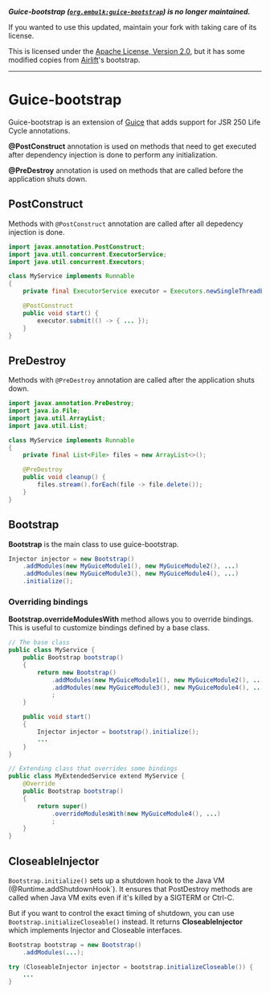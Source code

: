 ***Guice-bootstrap ([`org.embulk:guice-bootstrap`](https://central.sonatype.com/artifact/org.embulk/guice-bootstrap)) is no longer maintained.***

If you wanted to use this updated, maintain your fork with taking care of its license.

This is licensed under the [Apache License, Version 2.0](https://www.apache.org/licenses/LICENSE-2.0), but it has some modified copies from [Airlift](https://github.com/airlift/airlift)'s bootstrap.

----

# Guice-bootstrap

Guice-bootstrap is an extension of [Guice](https://github.com/google/guice) that adds support for JSR 250 Life Cycle annotations.

**@PostConstruct** annotation is used on methods that need to get executed after dependency injection is done to perform any initialization.

**@PreDestroy** annotation is used on methods that are called before the application shuts down.

## PostConstruct

Methods with `@PostConstruct` annotation are called after all depedency injection is done.

```java
import javax.annotation.PostConstruct;
import java.util.concurrent.ExecutorService;
import java.util.concurrent.Executors;

class MyService implements Runnable
{
    private final ExecutorService executor = Executors.newSingleThreadExecutor();

    @PostConstruct
    public void start() {
        executor.submit(() -> { ... });
    }
}
```

## PreDestroy

Methods with `@PreDestroy` annotation are called after the application shuts down.

```java
import javax.annotation.PreDestroy;
import java.io.File;
import java.util.ArrayList;
import java.util.List;

class MyService implements Runnable
{
    private final List<File> files = new ArrayList<>();

    @PreDestroy
    public void cleanup() {
        files.stream().forEach(file -> file.delete());
    }
}
```

## Bootstrap

**Bootstrap** is the main class to use guice-bootstrap.

```java
Injector injector = new Bootstrap()
    .addModules(new MyGuiceModule1(), new MyGuiceModule2(), ...)
    .addModules(new MyGuiceModule3(), new MyGuiceModule4(), ...)
    .initialize();
```

### Overriding bindings

**Bootstrap.overrideModulesWith** method allows you to override bindings. This is useful to customize bindings defined by a base class.

```java
// The base class
public class MyService {
    public Bootstrap bootstrap()
    {
        return new Bootstrap()
            .addModules(new MyGuiceModule1(), new MyGuiceModule2(), ...)
            .addModules(new MyGuiceModule3(), new MyGuiceModule4(), ...)
            ;
    }

    public void start()
    {
        Injector injector = bootstrap().initialize();
        ...
    }
}

// Extending class that overrides some bindings
public class MyExtendedService extend MyService {
    @Override
    public Bootstrap bootstrap()
    {
        return super()
            .overrideModulesWith(new MyGuiceModule4(), ...)
            ;
    }
}
```

## CloseableInjector

`Bootstrap.initialize()` sets up a shutdown hook to the Java VM (@Runtime.addShutdownHook`). It ensures that PostDestroy methods are called when Java VM exits even if it's killed by a SIGTERM or Ctrl-C.

But if you want to control the exact timing of shutdown, you can use `Bootstrap.initializeCloseable()` instead. It returns **CloseableInjector** which implements Injector and Closeable interfaces.

```java
Bootstrap bootstrap = new Bootstrap()
    .addModules(...);

try (CloseableInjector injector = bootstrap.initializeCloseable()) {
    ...
}
```
